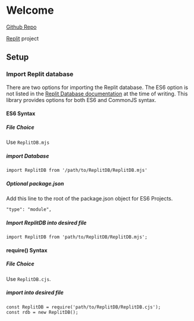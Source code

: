 # Welcome

[Github Repo](https://github.com/GeorgeSchafer/ReplitDB)

[Replit](https://replit.com/@GeorgeSchafer/ReplitDB) project

## Setup

### Import Replit database

There are two options for importing the Replit database. The ES6 option is not listed in the [Replit Database documentation](https://docs.replit.com/hosting/databases/replit-database) at the time of writing. This library provides options for both ES6 and CommonJS syntax.

#### ES6 Syntax

##### File Choice

Use `ReplitDB.mjs`

##### import Database

```
import ReplitDB from '/path/to/ReplitDB/ReplitDB.mjs'
```

##### *Optional* package.json

Add this line to the root of the package.json object for ES6 Projects.

```
"type": "module",
```

##### Import ReplitDB into desired file

```
import ReplitDB from 'path/to/ReplitDB/ReplitDB.mjs';
```

#### require() Syntax

##### File Choice

Use `ReplitDB.cjs`.

##### import into desired file

```
const ReplitDB = require('path/to/ReplitDB/ReplitDB.cjs');
const rdb = new ReplitDB();
```
